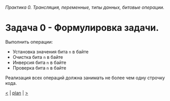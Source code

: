 _Практика 0. Трансляция, переменные, типы данных, битовые операции._

# Задача 0 - Формулировка задачи.

Выполнить операции:
* Установка значения бита `n` в байте
* Очистка бита `n` в байте
* Инверсия бита `n` в байте
* Проверка бита `n` в байте

Реализация всех операций должна занимать не более чем одну строчку кода.

[<](3.md) | [plan](../practice.md) | [>](5.md)
